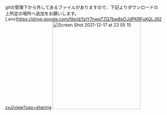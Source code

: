 gitの管理下から外してあるファイルがありますので、下記よりダウンロードの上所定の場所へ追加をお願いします。
[.env]<https://drive.google.com/file/d/1ziY7nwpTZQ7bw8pDJdPKRFuKQLJ92zxJ/view?usp=sharing>
<img width="282" alt="Screen Shot 2021-12-17 at 23 05 15" src="https://user-images.githubusercontent.com/82959924/146558558-eec3b5d1-759f-42e2-90ff-796fa48deb79.png">
